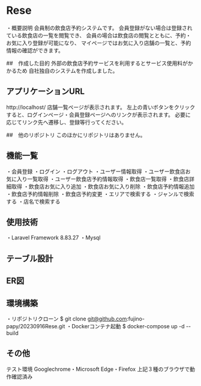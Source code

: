 # Rese
・概要説明
会員制の飲食店予約システムです。
会員登録がない場合は登録されている飲食店の一覧を閲覧でき、
会員の場合は飲食店の閲覧とともに、予約・お気に入り登録が可能になり、
マイページではお気に入り店舗の一覧と、予約情報の確認ができます。

##　作成した目的
外部の飲食店予約サービスを利用するとサービス使用料がかかるため
自社独自のシステムを作成しました。

## アプリケーションURL
http://localhost/
店舗一覧ページが表示されます。
左上の青いボタンをクリックすると、ログインページ・会員登録ページへのリンクが表示されます。
必要に応じてリンク先へ遷移し、登録等行ってください。

##　他のリポジトリ
このほかにリポジトリはありません。

## 機能一覧
・会員登録
・ログイン
・ログアウト
・ユーザー情報取得
・ユーザー飲食店お気に入り一覧取得
・ユーザー飲食店予約情報取得
・飲食店一覧取得
・飲食店詳細取得
・飲食店お気に入り追加
・飲食店お気に入り削除
・飲食店予約情報追加
・飲食店予約情報削除
・飲食店予約変更
・エリアで検索する
・ジャンルで検索する
・店名で検索する

## 使用技術
・Laravel Framework 8.83.27
・Mysql

## テーブル設計


## ER図


## 環境構築
・リポジトリクローン
$ git clone git@github.com:fujino-papy/20230916Rese.git
・Dockerコンテナ起動
$ docker-compose up -d --build

## その他
テスト環境
Googlechrome・Microsoft Edge・Firefox
上記３種のブラウザで動作確認済み